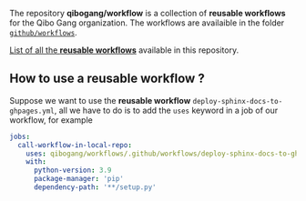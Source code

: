 The repository **qibogang/workflow** is a collection of **reusable workflows**
for the Qibo Gang organization. The workflows are availaible in the folder
[`github/workflows`](https://github.com/qibogang/workflows/tree/main/.github/workflows).

[List of all the **reusable workflows**](./summary.md) available in this
repository.

## How to use a reusable workflow ?

Suppose we want to use the **reusable workflow**
`deploy-sphinx-docs-to-ghpages.yml`, all we have to do is to add the `uses`
keyword in a job of our workflow, for example

```yaml
jobs:
  call-workflow-in-local-repo:
    uses: qibogang/workflows/.github/workflows/deploy-sphinx-docs-to-ghpages.yml@main
    with:
      python-version: 3.9
      package-manager: 'pip' 
      dependency-path: '**/setup.py'
```
